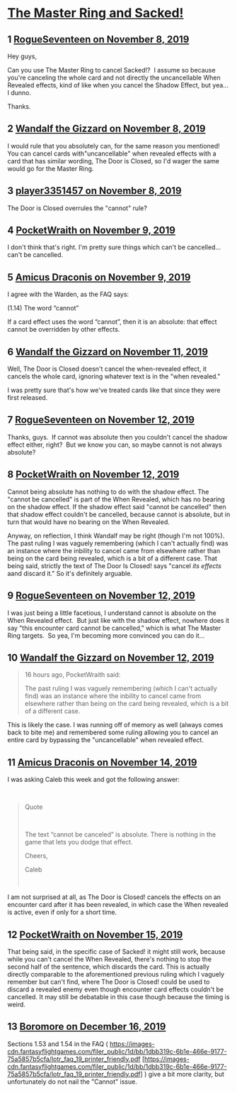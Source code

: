 # [The Master Ring and Sacked!](https://community.fantasyflightgames.com/topic/302063-the-master-ring-and-sacked/)

## 1 [RogueSeventeen on November 8, 2019](https://community.fantasyflightgames.com/topic/302063-the-master-ring-and-sacked/?do=findComment&comment=3824550)

Hey guys,

Can you use The Master Ring to cancel Sacked!?  I assume so because you're canceling the whole card and not directly the uncancellable When Revealed effects, kind of like when you cancel the Shadow Effect, but yea... I dunno. 

Thanks.

## 2 [Wandalf the Gizzard on November 8, 2019](https://community.fantasyflightgames.com/topic/302063-the-master-ring-and-sacked/?do=findComment&comment=3824577)

I would rule that you absolutely can, for the same reason you mentioned! You can cancel cards with"uncancellable" when revealed effects with a card that has similar wording, The Door is Closed, so I'd wager the same would go for the Master Ring.

## 3 [player3351457 on November 8, 2019](https://community.fantasyflightgames.com/topic/302063-the-master-ring-and-sacked/?do=findComment&comment=3824600)

The Door is Closed overrules the "cannot" rule?

## 4 [PocketWraith on November 9, 2019](https://community.fantasyflightgames.com/topic/302063-the-master-ring-and-sacked/?do=findComment&comment=3825050)

I don't think that's right. I'm pretty sure things which can't be cancelled... can't be cancelled.

## 5 [Amicus Draconis on November 9, 2019](https://community.fantasyflightgames.com/topic/302063-the-master-ring-and-sacked/?do=findComment&comment=3825072)

I agree with the Warden, as the FAQ says:

(1.14) The word “cannot”

If a card effect uses the word “cannot”, then it is an absolute: that effect cannot be overridden by other effects.

## 6 [Wandalf the Gizzard on November 11, 2019](https://community.fantasyflightgames.com/topic/302063-the-master-ring-and-sacked/?do=findComment&comment=3826231)

Well, The Door is Closed doesn't cancel the when-revealed effect, it cancels the whole card, ignoring whatever text is in the "when revealed."

I was pretty sure that's how we've treated cards like that since they were first released.

## 7 [RogueSeventeen on November 12, 2019](https://community.fantasyflightgames.com/topic/302063-the-master-ring-and-sacked/?do=findComment&comment=3826674)

Thanks, guys.  If cannot was absolute then you couldn't cancel the shadow effect either, right?  But we know you can, so maybe cannot is not always absolute?

## 8 [PocketWraith on November 12, 2019](https://community.fantasyflightgames.com/topic/302063-the-master-ring-and-sacked/?do=findComment&comment=3826680)

Cannot being absolute has nothing to do with the shadow effect. The "cannot be cancelled" is part of the When Revealed, which has no bearing on the shadow effect. If the shadow effect said "cannot be cancelled" then that shadow effect couldn't be cancelled, because cannot is absolute, but in turn that would have no bearing on the When Revealed.

Anyway, on reflection, I think Wandalf may be right (though I'm not 100%). The past ruling I was vaguely remembering (which I can't actually find) was an instance where the inbility to cancel came from elsewhere rather than being on the card being revealed, which is a bit of a different case. That being said, strictly the text of The Door Is Closed! says "cancel *its effects* aand discard it." So it's definitely arguable.

## 9 [RogueSeventeen on November 12, 2019](https://community.fantasyflightgames.com/topic/302063-the-master-ring-and-sacked/?do=findComment&comment=3827125)

I was just being a little facetious, I understand cannot is absolute on the When Revealed effect.  But just like with the shadow effect, nowhere does it say "this encounter card cannot be cancelled," which is what The Master Ring targets.  So yea, I'm becoming more convinced you can do it...

## 10 [Wandalf the Gizzard on November 12, 2019](https://community.fantasyflightgames.com/topic/302063-the-master-ring-and-sacked/?do=findComment&comment=3827306)

> 16 hours ago, PocketWraith said:
> 
> The past ruling I was vaguely remembering (which I can't actually find) was an instance where the inbility to cancel came from elsewhere rather than being on the card being revealed, which is a bit of a different case.

This is likely the case. I was running off of memory as well (always comes back to bite me) and remembered some ruling allowing you to cancel an entire card by bypassing the "uncancellable" when revealed effect.

## 11 [Amicus Draconis on November 14, 2019](https://community.fantasyflightgames.com/topic/302063-the-master-ring-and-sacked/?do=findComment&comment=3829238)

I was asking Caleb this week and got the following answer:

 

> Quote
> 
>  
> 
> The text “cannot be canceled” is absolute. There is nothing in the game that lets you dodge that effect.
> 
> Cheers,
> 
> Caleb
> 
>  

I am not surprised at all, as The Door is Closed! cancels the effects on an encounter card after it has been revealed, in which case the When revealed is active, even if only for a short time.

## 12 [PocketWraith on November 15, 2019](https://community.fantasyflightgames.com/topic/302063-the-master-ring-and-sacked/?do=findComment&comment=3829423)

That being said, in the specific case of Sacked! it might still work, because while you can't cancel the When Revealed, there's nothing to stop the second half of the sentence, which discards the card. This is actually directly comparable to the aforementioned previous ruling which I vaguely remember but can't find, where The Door is Closed! could be used to discard a revealed enemy even though encounter card effects couldn't be cancelled. It may still be debatable in this case though because the timing is weird.

## 13 [Boromore on December 16, 2019](https://community.fantasyflightgames.com/topic/302063-the-master-ring-and-sacked/?do=findComment&comment=3849890)

Sections 1.53 and 1.54 in the FAQ ( https://images-cdn.fantasyflightgames.com/filer_public/1d/bb/1dbb319c-6b1e-466e-9177-75a5857b5cfa/lotr_faq_19_printer_friendly.pdf [https://images-cdn.fantasyflightgames.com/filer_public/1d/bb/1dbb319c-6b1e-466e-9177-75a5857b5cfa/lotr_faq_19_printer_friendly.pdf] ) give a bit more clarity, but unfortunately do not nail the "Cannot" issue. 

